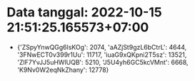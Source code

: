 # Data tanggal: 2022-10-15 21:51:25.165573+07:00

* {'ZSpyYnwQGg6lsKOg': 2074, 'aAZjSt9gzL6bCtrL': 4644, '3FNwECT0v399r1Uu': 11717, 'iuaG9xQKpni2T5sz': 13521, 'ZlF7YvJJ5uHWlUQB': 5210, 'J5U4yh6GC5kcVMnt': 6668, 'K9Nv0W2eqNkZhany': 12778}
